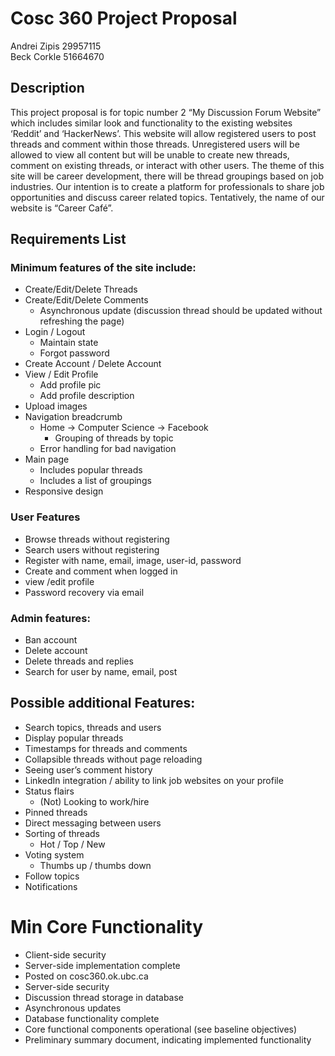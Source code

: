 # Cosc 360 Project Proposal

Andrei Zipis 29957115  
Beck Corkle 51664670

## Description

This project proposal is for topic number 2 “My Discussion Forum Website” which includes similar look and functionality to the existing websites ‘Reddit’ and ‘HackerNews’. This website will allow registered users to post threads and comment within those threads. Unregistered users will be allowed to view all content but will be unable to create new threads, comment on existing threads, or interact with other users. The theme of this site will be career development, there will be thread groupings based on job industries. Our intention is to create a platform for professionals to share job opportunities and discuss career related topics. Tentatively, the name of our website is “Career Café”.

## Requirements List
### Minimum features of the site include:
- Create/Edit/Delete Threads
- Create/Edit/Delete Comments
  - Asynchronous update (discussion thread should be updated without refreshing the page)
- Login / Logout
  - Maintain state
  - Forgot password
- Create Account / Delete Account
- View / Edit Profile
  - Add profile pic
  - Add profile description
- Upload images
- Navigation breadcrumb
  - Home -> Computer Science -> Facebook
    - Grouping of threads by topic
  - Error handling for bad navigation
- Main page 
  - Includes popular threads
  - Includes a list of groupings
- Responsive design

### User Features
- Browse threads without registering
- Search users without registering
- Register with name, email, image, user-id, password
- Create and comment when logged in
- view /edit profile
- Password recovery via email

### Admin features:
- Ban account
- Delete account
- Delete threads and replies
- Search for user by name, email, post


## Possible additional Features:
- Search topics, threads and users
- Display popular threads
- Timestamps for threads and comments
- Collapsible threads without page reloading
- Seeing user’s comment history
- LinkedIn integration / ability to link job websites on your profile
- Status flairs
  - (Not) Looking to work/hire
- Pinned threads
- Direct messaging between users
- Sorting of threads
  - Hot / Top / New
- Voting system
  - Thumbs up / thumbs down
- Follow topics
- Notifications

# Min Core Functionality
- Client-side security
- Server-side implementation complete
- Posted on cosc360.ok.ubc.ca
- Server-side security
- Discussion thread storage in database
- Asynchronous updates
- Database functionality complete
- Core functional components operational (see baseline objectives)
- Preliminary summary document, indicating implemented functionality

